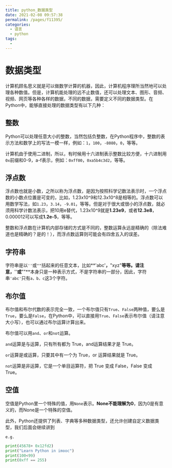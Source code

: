 ```yaml
---
title: python_数据类型
date: 2021-02-08 09:57:38
permalink: /pages/f11395/
categories:
  - 语言
  - python
tags:
  - 
---
```

# 数据类型

计算机顾名思义就是可以做数学计算的机器，因此，计算机程序理所当然地可以处理各种数值。但是，计算机能处理的远不止数值，还可以处理文本、图形、音频、视频、网页等各种各样的数据，不同的数据，需要定义不同的数据类型。在Python中，能够直接处理的数据类型有以下几种：

## 整数

Python可以处理任意大小的整数，当然包括负整数，在Python程序中，整数的表示方法和数学上的写法一模一样，例如：`1`，`100`，`-8080`，`0`，等等。

计算机由于使用二进制，所以，有时候用十六进制表示整数比较方便，十六进制用`0x`前缀和0-9，a-f表示，例如：`0xff00`，`0xa5b4c3d2`，等等。

## 浮点数

浮点数也就是小数，之所以称为浮点数，是因为按照科学记数法表示时，一个浮点数的小数点位置是可变的，比如，1.23x10^9和12.3x10^8是相等的。浮点数可以用数学写法，如`1.23`，`3.14`，`-9.01`，等等。但是对于很大或很小的浮点数，就必须用科学计数法表示，把10用e替代，1.23x10^9就是**1.23e9**，或者**12.3e8**，0.000012可以写成**1.2e-5**，等等。

整数和浮点数在计算机内部存储的方式是不同的，整数运算永远是精确的（除法难道也是精确的？是的！），而浮点数运算则可能会有四舍五入的误差。

## 字符串

字符串是以`''`或`""`括起来的任意文本，比如**'abc'**，**"xyz"**等等。请注意，**''**或**""**本身只是一种表示方式，不是字符串的一部分，因此，字符串`'abc'`只有`a，b，c`这3个字符。

## 布尔值

布尔值和布尔代数的表示完全一致，一个布尔值只有`True`、`False`两种值，要么是`True`，要么是`False`，在Python中，可以直接用`True`、`False`表示布尔值（请注意大小写），也可以通过布尔运算计算出来。

布尔值可以用`and`、`or`和`not`运算。

`and`运算是与运算，只有所有都为 True，and运算结果才是 True。

`or`运算是或运算，只要其中有一个为 True，or 运算结果就是 True。

`not`运算是非运算，它是一个单目运算符，把 True 变成 False，False 变成 True。

## 空值

空值是Python里一个特殊的值，用`None`表示。**None不能理解为0**，因为0是有意义的，而None是一个特殊的空值。

此外，Python还提供了列表、字典等多种数据类型，还允许创建自定义数据类型，我们后面会继续讲到

`e.g.`

```python
print(45678+ 0x12fd2)
print("Learn Python in imooc")
print(100<99)
print(0xff == 255)
```

